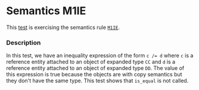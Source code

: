 # Semantics M1IE

This [test](.) is exercising the semantics rule [`M1IE`](../Readme.md).

### Description

In this test, we have an inequality expression of the form `c /= d` where `c` is a reference entity attached to an object of expanded type `CC` and `d` is a reference entity attached to an object of expanded type `DD`. The value of this expression is true because the objects are with copy semantics but they don't have the same type. This test shows that `is_equal` is not called.
